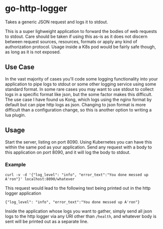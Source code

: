 # go-http-logger
Takes a generic JSON request and logs it to stdout. 

This is a super lighweight application to forward the bodies of web requests to stdout. Care should be taken if using this as-is as it does not discern between request sources, resources, formats or apply any kind of authorization protocol. Usage inside a K8s pod would be fairly safe though, as long as it is not exposed. 

## Use Case
In the vast majority of cases you'll code some logging functionality into your application to pipe logs to stdout or some other logging service using some standard format. In some rare cases you may want to use stdout to collect logs in a specific format like json, but the some factor makes this difficult. The use case I have found us Kong, which logs using the nginx format by default but can pipe http logs as json. Changing to json format is more difficult than a configuration change, so this is another option to writing a lua plugin. 

## Usage

Start the server, listing on port 8090. Using Kubernetes you can have this within the same pod as your application. Send any request with a body to this application on port 8090, and it will log the body to stdout. 

### Example

```
curl -v -d '{"log_level": "info", "error_text":"You done messed up A'ron"}' localhost:8090/whatever
```

This request would lead to the following text being printed out in the http logger application

```
{"log_level": "info", "error_text":"You done messed up A'ron"}
```

Inside the application whose logs you want to gather, simply send all json logs to the http logger via any URI other than `/health`, and whatever body is sent will be printed out as a separate line.